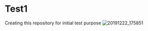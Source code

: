 # Test1
Creating this repository for initial test purpose 
![20191222_175851](https://user-images.githubusercontent.com/126058865/222922309-a61d8b7a-121b-4718-a3a2-58d000471da8.jpg)
